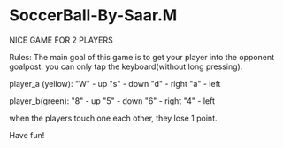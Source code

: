 # SoccerBall-By-Saar.M
NICE GAME FOR 2 PLAYERS

Rules:
The main goal of this game is to get your player into the opponent goalpost.
you can only tap the keyboard(without long pressing).

player_a (yellow):
"W" - up
"s" - down
"d" - right
"a" - left

player_b(green):
"8" - up
"5" - down
"6" - right
"4" - left


when the players touch one each other, they lose 1 point.

Have fun!
